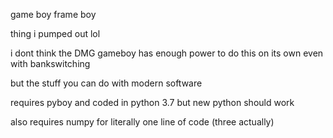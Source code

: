 game boy frame boy

thing i pumped out lol

i dont think the DMG gameboy has enough power to do this on its own even with bankswitching

but the stuff you can do with modern software

requires pyboy and coded in python 3.7 but new python should work

also requires numpy for literally one line of code (three actually)
